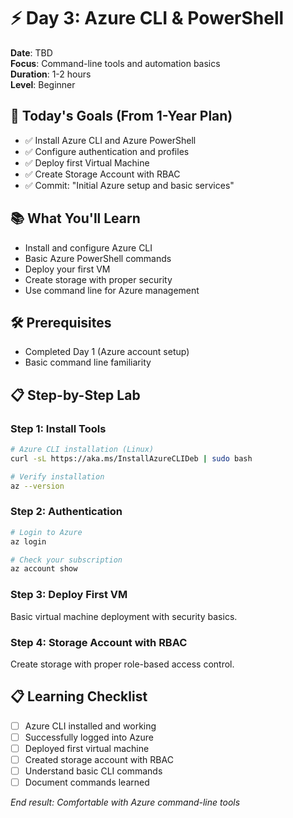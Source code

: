 # ⚡ Day 3: Azure CLI & PowerShell

**Date**: TBD  
**Focus**: Command-line tools and automation basics  
**Duration**: 1-2 hours  
**Level**: Beginner

## 🎯 **Today's Goals** (From 1-Year Plan)
- ✅ Install Azure CLI and Azure PowerShell
- ✅ Configure authentication and profiles
- ✅ Deploy first Virtual Machine
- ✅ Create Storage Account with RBAC
- ✅ Commit: "Initial Azure setup and basic services"

## 📚 **What You'll Learn**
- Install and configure Azure CLI
- Basic Azure PowerShell commands
- Deploy your first VM
- Create storage with proper security
- Use command line for Azure management

## 🛠️ **Prerequisites**
- Completed Day 1 (Azure account setup)
- Basic command line familiarity

## 📋 **Step-by-Step Lab**

### **Step 1: Install Tools**
```bash
# Azure CLI installation (Linux)
curl -sL https://aka.ms/InstallAzureCLIDeb | sudo bash

# Verify installation
az --version
```

### **Step 2: Authentication**
```bash
# Login to Azure
az login

# Check your subscription
az account show
```

### **Step 3: Deploy First VM**
Basic virtual machine deployment with security basics.

### **Step 4: Storage Account with RBAC**
Create storage with proper role-based access control.

## 📋 **Learning Checklist**
- [ ] Azure CLI installed and working
- [ ] Successfully logged into Azure
- [ ] Deployed first virtual machine
- [ ] Created storage account with RBAC
- [ ] Understand basic CLI commands
- [ ] Document commands learned

*End result: Comfortable with Azure command-line tools*
